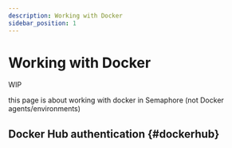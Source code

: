 ```yaml
---
description: Working with Docker
sidebar_position: 1
---
```


# Working with Docker

WIP

this page is about working with docker in Semaphore (not Docker agents/environments)

## Docker Hub authentication {#dockerhub}